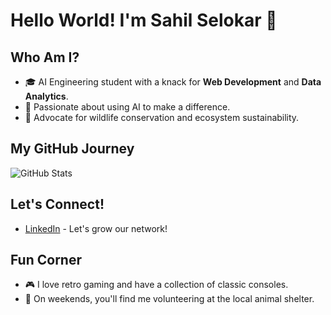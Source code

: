 # Hello World! I'm Sahil Selokar 🚀

## Who Am I?
- 🎓 AI Engineering student with a knack for **Web Development** and **Data Analytics**.
- 🤖 Passionate about using AI to make a difference.
- 🌿 Advocate for wildlife conservation and ecosystem sustainability.

## My GitHub Journey
![GitHub Stats](https://github-readme-stats.vercel.app/api?username=SahilSelokar&theme=radical)
## Let's Connect!
- [LinkedIn](www.linkedin.com/in/sahilselokar03) - Let's grow our network!
## Fun Corner
- 🎮 I love retro gaming and have a collection of classic consoles.
- 🐾 On weekends, you'll find me volunteering at the local animal shelter.

<!-- Don't forget to replace 'yourusername' with your actual GitHub username and the links with your actual URLs -->
